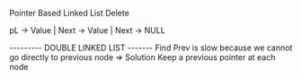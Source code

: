 Pointer Based Linked List Delete

pL ->   Value | Next -> Value | Next -> NULL


--------- DOUBLE LINKED LIST -------
Find Prev is slow because we cannot go directly to previous node
=> Solution
    Keep a previous pointer at each node


